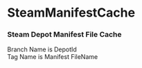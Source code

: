 # SteamManifestCache
### Steam Depot Manifest File Cache  
Branch Name is DepotId  
Tag Name is Manifest FileName  

